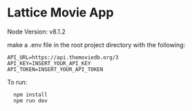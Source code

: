 # Lattice Movie App

Node Version: v8.1.2

make a .env file in the root project directory with the following:
```
API_URL=https://api.themoviedb.org/3
API_KEY=INSERT_YOUR_API_KEY
API_TOKEN=INSERT_YOUR_API_TOKEN
```


To run: 
```
  npm install
  npm run dev
```


